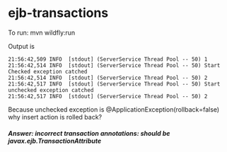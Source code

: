 # ejb-transactions

To run: mvn wildfly:run

Output is
```
21:56:42,509 INFO  [stdout] (ServerService Thread Pool -- 50) 1
21:56:42,514 INFO  [stdout] (ServerService Thread Pool -- 50) Start Checked exception catched
21:56:42,514 INFO  [stdout] (ServerService Thread Pool -- 50) 2
21:56:42,517 INFO  [stdout] (ServerService Thread Pool -- 50) Start unchecked exception catched
21:56:42,517 INFO  [stdout] (ServerService Thread Pool -- 50) 2
```


Because unchecked exception is @ApplicationException(rollback=false) why insert action is rolled back?

##### Answer: incorrect transaction annotations: should be javax.ejb.TransactionAttribute
